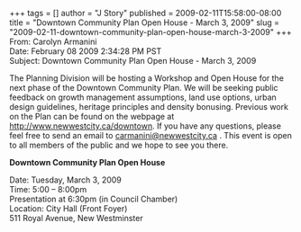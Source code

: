 +++
tags = []
author = "J Story"
published = 2009-02-11T15:58:00-08:00
title = "Downtown Community Plan Open House - March 3, 2009"
slug = "2009-02-11-downtown-community-plan-open-house-march-3-2009"
+++
From: Carolyn Armanini  
Date: February 08 2009 2:34:28 PM PST  
Subject: Downtown Community Plan Open House - March 3, 2009  
  
The Planning Division will be hosting a Workshop and Open House for the
next phase of the Downtown Community Plan. We will be seeking public
feedback on growth management assumptions, land use options, urban
design guidelines, heritage principles and density bonusing. Previous
work on the Plan can be found on the webpage at
<http://www.newwestcity.ca/downtown>. If you have any questions, please
feel free to send an email to carmanini@newwestcity.ca . This event is
open to all members of the public and we hope to see you there.  
  
  
  
<span style="font-weight: bold;">Downtown Community Plan Open
House</span>  
  
Date: Tuesday, March 3, 2009  
Time: 5:00 – 8:00pm  
Presentation at 6:30pm (in Council Chamber)  
Location: City Hall (Front Foyer)  
511 Royal Avenue, New Westminster

